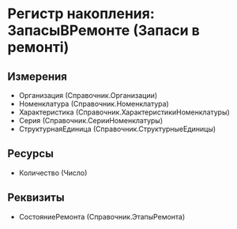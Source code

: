 ﻿# Регистр накопления: ЗапасыВРемонте (Запаси в ремонті)

## Измерения

- Организация (Справочник.Организации)
- Номенклатура (Справочник.Номенклатура)
- Характеристика (Справочник.ХарактеристикиНоменклатуры)
- Серия (Справочник.СерииНоменклатуры)
- СтруктурнаяЕдиница (Справочник.СтруктурныеЕдиницы)

## Ресурсы

- Количество (Число)

## Реквизиты

- СостояниеРемонта (Справочник.ЭтапыРемонта)

